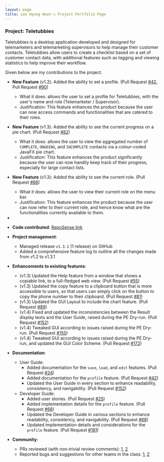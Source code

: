 ```yaml
---
layout: page
title: Lee Hyung Woon's Project Portfolio Page
---
```


### Project: Teletubbies

Teletubbies is a desktop application developed and designed for telemarketers and telemarketing supervisors to help manage their customer contacts. Teletubbies allow users to create a checklist based on a set of customer contact data, with additional features such as tagging and viewing statistics to help improve their workflow.

Given below are my contributions to the project.

* **New Feature** (v1.2): Added the ability to set a profile. (Pull Request [\#42](https://github.com/AY2122S1-CS2103T-W15-4/tp/pull/42), Pull Request [\#90](https://github.com/AY2122S1-CS2103T-W15-4/tp/pull/90))
  * What it does: allows the user to set a profile for Teletubbies, with the user's name and role (Telemarketer / Supervisor).
  * Justification: This feature enhances the product because the user can now access commands and functionalities that are catered to their roles.

* **New Feature** (v1.3): Added the ability to see the current progress on a pie chart. (Pull Request [\#82](https://github.com/AY2122S1-CS2103T-W15-4/tp/pull/82))
  * What it does: allows the user to view the aggregated number of `COMPLETE`, `ONGOING`, and `INCOMPLETE` contacts via a colour-coded JavaFX pie chart.
  * Justification: This feature enhances the product significantly because the user can now handily keep track of their progress, especially for large contact lists.

* **New Feature** (v1.3): Added the ability to see the current role. (Pull Request [\#88](https://github.com/AY2122S1-CS2103T-W15-4/tp/pull/88))
  * What it does: allows the user to view their current role on the menu bar.
  * Justification: This feature enhances the product because the user can now refer to their current role, and hence know what are the functionalities currently available to them.
* 
* **Code contributed**: [RepoSense link]()

* **Project management**:
  * Managed release `v1.3.1` (1 release) on GitHub
  * Added a comprehensive feature log to outline all the changes made from v1.2 to v1.3.1

* **Enhancements to existing features**:
  * (v1.3) Updated the Help feature from a window that shows a copiable link, to a full-fledged web view. (Pull Request [\#55](https://github.com/AY2122S1-CS2103T-W15-4/tp/pull/55))
  * (v1.3) Updated the copy feature to a clipboard button that is more accessible to users, so that users can simply click on the button to copy the phone number to their clipboard. (Pull Request [\#81](https://github.com/AY2122S1-CS2103T-W15-4/tp/pull/81))
  * (v1.3) Updated the GUI Layout to include the chart feature. (Pull Request [\#89](https://github.com/AY2122S1-CS2103T-W15-4/tp/pull/89))
  * (v1.4) Fixed and updated the inconsistencies between the Result display texts and the User Guide, raised during the PE Dry-run. (Pull Request [\#152](https://github.com/AY2122S1-CS2103T-W15-4/tp/pull/152))
  * (v1.4) Tweaked GUI according to issues raised during the PE Dry-run. (Pull Request [\#155](https://github.com/AY2122S1-CS2103T-W15-4/tp/pull/155))
  * (v1.4) Tweaked GUI according to issues raised during the PE Dry-run, and updated the GUI Color Scheme. (Pull Request [\#172](https://github.com/AY2122S1-CS2103T-W15-4/tp/pull/172))

* **Documentation**:
  * User Guide:
    * Added documentation for the `save`, `load`, and `edit` features. (Pull Request [\#24](https://github.com/AY2122S1-CS2103T-W15-4/tp/pull/24))
    * Added documentation for the `profile` feature. (Pull Request [\#42](https://github.com/AY2122S1-CS2103T-W15-4/tp/pull/42))
    * Updated the User Guide in every section to enhance readability, consistency, and navigability. (Pull Request [\#152](https://github.com/AY2122S1-CS2103T-W15-4/tp/pull/152))
  * Developer Guide:
    * Added user stories. (Pull Request [\#25](https://github.com/AY2122S1-CS2103T-W15-4/tp/pull/25))
    * Added implementation details for the `profile` feature. (Pull Request [\#68](https://github.com/AY2122S1-CS2103T-W15-4/tp/pull/68))
    * Updated the Developer Guide in various sections to enhance readability, consistency, and navigability. (Pull Request [\#68](https://github.com/AY2122S1-CS2103T-W15-4/tp/pull/68))
    * Updated implementation details and considerations for the `profile` feature. (Pull Request [\#181](https://github.com/AY2122S1-CS2103T-W15-4/tp/pull/181))

* **Community**:
  * PRs reviewed (with non-trivial review comments): [1](https://github.com/AY2122S1-CS2103T-W15-4/tp/pull/47), [2](https://github.com/AY2122S1-CS2103T-W15-4/tp/pull/69)
  * Reported bugs and suggestions for other teams in the class: [1](https://github.com/lhw-1/ped/issues/5), [2](https://github.com/lhw-1/ped/issues/2)
